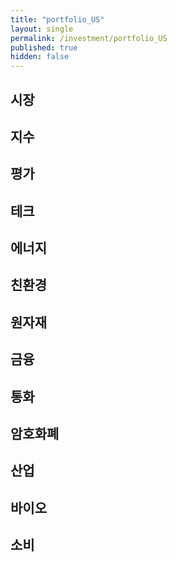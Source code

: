 ```yaml
---
title: "portfolio_US"
layout: single
permalink: /investment/portfolio_US
published: true
hidden: false
---
```


<head>
  <base target="_blank">
</head>



## 시장

<script type="text/javascript" src="https://s3.tradingview.com/external-embedding/embed-widget-market-overview.js" async>
{
	"colorTheme"			: "dark",
	"dateRange"				: "1D",
	"showChart"				: true,
	"locale"				: "en",
	"largeChartUrl"			: "",
	"isTransparent"			: true,
	"showSymbolLogo"		: false,
	"showFloatingTooltip"	: false,
	"width"					: "350",
	"height"				: "1050",
	"plotLineColorGrowing"				: "rgba( 32  ,224 ,96  ,1    )",
	"belowLineFillColorGrowing"			: "rgba( 32  ,224 ,96  ,0.5  )",
	"belowLineFillColorGrowingBottom"	: "rgba( 32  ,224 ,96  ,0.1  )",
	"plotLineColorFalling"				: "rgba( 224 ,32  ,64  ,1    )",
	"belowLineFillColorFalling"			: "rgba( 224 ,32  ,64  ,0.5  )",
	"belowLineFillColorFallingBottom"	: "rgba( 224 ,32  ,64  ,0.1  )",
	"gridLineColor"						: "rgba( 255 ,255 ,255 ,0.25 )",
	"scaleFontColor"					: "rgba( 255 ,255 ,255 ,1    )",
	"symbolActiveColor"					: "rgba( 16  ,16  ,16  ,1    )",
	"tabs": [
		{
			"symbols": [
				{	"s": "AMEX:VT"		,"d": "전세계"			},
				{	"s": "AMEX:EDC"		,"d": "신흥   | +3X"	},
				{	"s": "AMEX:EDZ"		,"d": "신흥   | -3X"	},
				{	"s": "AMEX:INDL"	,"d": "인도   | +3X"	},
				{	"s": "AMEX:RUSL"	,"d": "러시아  | +2X"	},
				{	"s": "AMEX:YINN"	,"d": "중국   | +3X"	},
				{	"s": "AMEX:YANG"	,"d": "중국   | -3X"	},
				{	"s": "AMEX:KORU"	,"d": "한국   | +3X"	},
				{	"s": "AMEX:MEXX"	,"d": "멕시코  | +3X"	},
				{	"s": "AMEX:UBR"		,"d": "브라질  | +2X"	},
				{	"s": "AMEX:BZQ"		,"d": "브라질  | -2X"	},
				{	"s": "AMEX:EFO"		,"d": "EAFE  | +2X"		},
				{	"s": "AMEX:EURL"	,"d": "유럽   | +3X"	},
				{	"s": "AMEX:EFU"		,"d": "EAFE  | -2X"		}
			]
		}
	]
}
</script>



## 지수

<script type="text/javascript" src="https://s3.tradingview.com/external-embedding/embed-widget-market-overview.js" async>
{
	"colorTheme"			: "dark",
	"dateRange"				: "1D",
	"showChart"				: true,
	"locale"				: "en",
	"largeChartUrl"			: "",
	"isTransparent"			: true,
	"showSymbolLogo"		: false,
	"showFloatingTooltip"	: false,
	"width"					: "350",
	"height"				: "950",
	"plotLineColorGrowing"				: "rgba( 32  ,224 ,96  ,1    )",
	"belowLineFillColorGrowing"			: "rgba( 32  ,224 ,96  ,0.5  )",
	"belowLineFillColorGrowingBottom"	: "rgba( 32  ,224 ,96  ,0.1  )",
	"plotLineColorFalling"				: "rgba( 224 ,32  ,64  ,1    )",
	"belowLineFillColorFalling"			: "rgba( 224 ,32  ,64  ,0.5  )",
	"belowLineFillColorFallingBottom"	: "rgba( 224 ,32  ,64  ,0.1  )",
	"gridLineColor"						: "rgba( 255 ,255 ,255 ,0.25 )",
	"scaleFontColor"					: "rgba( 255 ,255 ,255 ,1    )",
	"symbolActiveColor"					: "rgba( 16  ,16  ,16  ,1    )",
	"tabs": [
		{
			"symbols": [
				{	"s": "AMEX:UDOW"	,"d": "다우존스  | +3X"		},
				{	"s": "AMEX:SDOW"	,"d": "다우존스  | -3X"		},
				{	"s": "NASDAQ:TQQQ"	,"d": "나스닥    | +3X"		},
				{	"s": "NASDAQ:SQQQ"	,"d": "나스닥    | -3X"		},
				{	"s": "AMEX:UPRO"	,"d": "S&P500  | +3X"		},
				{	"s": "AMEX:SPXU"	,"d": "S&P500  | -3X"		},
				{	"s": "AMEX:URTY"	,"d": "러셀2000 | +3X"		},
				{	"s": "AMEX:SRTY"	,"d": "러셀2000 | -3X"		},
				{	"s": "AMEX:TNA"		,"d": "소형     | +3X"		},
				{	"s": "AMEX:TZA"		,"d": "소형     | -3X"		},
				{	"s": "AMEX:SVXY"	,"d": "VIX     | -X"		},
				{	"s": "AMEX:UVXY"	,"d": "VIX     | +X"		}
			]
		}
	]
}
</script>



## 평가

<script type="text/javascript" src="https://s3.tradingview.com/external-embedding/embed-widget-market-overview.js" async>
{
	"colorTheme"			: "dark",
	"dateRange"				: "1D",
	"showChart"				: true,
	"locale"				: "en",
	"largeChartUrl"			: "",
	"isTransparent"			: true,
	"showSymbolLogo"		: false,
	"showFloatingTooltip"	: false,
	"width"					: "350",
	"height"				: "850",
	"plotLineColorGrowing"				: "rgba( 32  ,224 ,96  ,1    )",
	"belowLineFillColorGrowing"			: "rgba( 32  ,224 ,96  ,0.5  )",
	"belowLineFillColorGrowingBottom"	: "rgba( 32  ,224 ,96  ,0.1  )",
	"plotLineColorFalling"				: "rgba( 224 ,32  ,64  ,1    )",
	"belowLineFillColorFalling"			: "rgba( 224 ,32  ,64  ,0.5  )",
	"belowLineFillColorFallingBottom"	: "rgba( 224 ,32  ,64  ,0.1  )",
	"gridLineColor"						: "rgba( 255 ,255 ,255 ,0.25 )",
	"scaleFontColor"					: "rgba( 255 ,255 ,255 ,1    )",
	"symbolActiveColor"					: "rgba( 16  ,16  ,16  ,1    )",
	"tabs": [
		{
			"symbols": [
				{	"s": "AMEX:HIBL"	,"d": "S&P500 하이 베타 | +3X"				},
				{	"s": "AMEX:HIBS"	,"d": "S&P500 하이 베타 | -3X"				},
				{	"s": "AMEX:ARKK"	,"d": "혁신            | +X"				},
				{	"s": "NASDAQ:SARK"	,"d": "혁신            | -X"				},
				{	"s": "AMEX:IWF"		,"d": "성장            | 대형"				},
				{	"s": "AMEX:USMV"	,"d": "성장            | 저변동"			},
				{	"s": "AMEX:AVUS"	,"d": "가치            | 종합"				},
				{	"s": "AMEX:VTV"		,"d": "가치            | 대형"				},
				{	"s": "AMEX:SWAN"	,"d": "방어            | 채권+옵션"			},
				{	"s": "AMEX:DMRL"	,"d": "방어            | 주식+채권+현금"	},
				{	"s": "AMEX:NTSX"	,"d": "방어            | 주식+채권"			}
			]
		}
	]
}
</script>



## 테크

<script type="text/javascript" src="https://s3.tradingview.com/external-embedding/embed-widget-market-overview.js" async>
{
	"colorTheme"			: "dark",
	"dateRange"				: "1D",
	"showChart"				: true,
	"locale"				: "en",
	"largeChartUrl"			: "",
	"isTransparent"			: true,
	"showSymbolLogo"		: false,
	"showFloatingTooltip"	: false,
	"width"					: "350",
	"height"				: "850",
	"plotLineColorGrowing"				: "rgba( 32  ,224 ,96  ,1    )",
	"belowLineFillColorGrowing"			: "rgba( 32  ,224 ,96  ,0.5  )",
	"belowLineFillColorGrowingBottom"	: "rgba( 32  ,224 ,96  ,0.1  )",
	"plotLineColorFalling"				: "rgba( 224 ,32  ,64  ,1    )",
	"belowLineFillColorFalling"			: "rgba( 224 ,32  ,64  ,0.5  )",
	"belowLineFillColorFallingBottom"	: "rgba( 224 ,32  ,64  ,0.1  )",
	"gridLineColor"						: "rgba( 255 ,255 ,255 ,0.25 )",
	"scaleFontColor"					: "rgba( 255 ,255 ,255 ,1    )",
	"symbolActiveColor"					: "rgba( 16  ,16  ,16  ,1    )",
	"tabs": [
		{
			"symbols": [
				{	"s": "AMEX:TECL"	,"d": "테크   | +3X"		},
				{	"s": "AMEX:TECS"	,"d": "테크   | -3X"		},
				{	"s": "AMEX:FNGU"	,"d": "FANG  | +3X"			},
				{	"s": "AMEX:FNGD"	,"d": "FANG  | -3X"			},
				{	"s": "AMEX:SOXL"	,"d": "반도체  | +3X"		},
				{	"s": "AMEX:SOXS"	,"d": "반도체  | -3X"		},
				{	"s": "AMEX:UBOT"	,"d": "로봇/AI"				},
				{	"s": "AMEX:XLC"		,"d": "통신"				},
				{	"s": "AMEX:KARS"	,"d": "미래차 | 종합"			},
				{	"s": "NASDAQ:DRIV"	,"d": "미래차 | 자율주행"		},
				{	"s": "AMEX:METV"	,"d": "메타버스"			}
			]
		}
	]
}
</script>



## 에너지

<script type="text/javascript" src="https://s3.tradingview.com/external-embedding/embed-widget-market-overview.js" async>
{
	"colorTheme"			: "dark",
	"dateRange"				: "1D",
	"showChart"				: true,
	"locale"				: "en",
	"largeChartUrl"			: "",
	"isTransparent"			: true,
	"showSymbolLogo"		: false,
	"showFloatingTooltip"	: false,
	"width"					: "350",
	"height"				: "1000",
	"plotLineColorGrowing"				: "rgba( 32  ,224 ,96  ,1    )",
	"belowLineFillColorGrowing"			: "rgba( 32  ,224 ,96  ,0.5  )",
	"belowLineFillColorGrowingBottom"	: "rgba( 32  ,224 ,96  ,0.1  )",
	"plotLineColorFalling"				: "rgba( 224 ,32  ,64  ,1    )",
	"belowLineFillColorFalling"			: "rgba( 224 ,32  ,64  ,0.5  )",
	"belowLineFillColorFallingBottom"	: "rgba( 224 ,32  ,64  ,0.1  )",
	"gridLineColor"						: "rgba( 255 ,255 ,255 ,0.25 )",
	"scaleFontColor"					: "rgba( 255 ,255 ,255 ,1    )",
	"symbolActiveColor"					: "rgba( 16  ,16  ,16  ,1    )",
	"tabs": [
		{
			"symbols": [
				{	"s": "AMEX:GUSH"	,"d": "석유/가스 | +2X"		},
				{	"s": "AMEX:DRIP"	,"d": "석유/가스 | -2X"		},
				{	"s": "AMEX:UCO"		,"d": "석유     | +2X"		},
				{	"s": "AMEX:SCO"		,"d": "석유     | -2X"		},
				{	"s": "AMEX:NRGU"	,"d": "석유 업체 | +3X"		},
				{	"s": "AMEX:NRGD"	,"d": "석유 업체 | -3X"		},
				{	"s": "AMEX:BOIL"	,"d": "가스     | +2X"		},
				{	"s": "AMEX:KOLD"	,"d": "가스     | -2X"		},
				{	"s": "AMEX:ERX"		,"d": "에너지    | +2X"		},
				{	"s": "AMEX:ERY"		,"d": "에너지    | -2X"		},
				{	"s": "AMEX:PXE"		,"d": "에너지 생산"			},
				{	"s": "AMEX:UPW"		,"d": "유틸리티  | +2X"		},
				{	"s": "AMEX:SDP"		,"d": "유틸리티  | -2X"		}
			]
		}
	]
}
</script>



## 친환경

<script type="text/javascript" src="https://s3.tradingview.com/external-embedding/embed-widget-market-overview.js" async>
{
	"colorTheme"			: "dark",
	"dateRange"				: "1D",
	"showChart"				: true,
	"locale"				: "en",
	"largeChartUrl"			: "",
	"isTransparent"			: true,
	"showSymbolLogo"		: false,
	"showFloatingTooltip"	: false,
	"width"					: "350",
	"height"				: "800",
	"plotLineColorGrowing"				: "rgba( 32  ,224 ,96  ,1    )",
	"belowLineFillColorGrowing"			: "rgba( 32  ,224 ,96  ,0.5  )",
	"belowLineFillColorGrowingBottom"	: "rgba( 32  ,224 ,96  ,0.1  )",
	"plotLineColorFalling"				: "rgba( 224 ,32  ,64  ,1    )",
	"belowLineFillColorFalling"			: "rgba( 224 ,32  ,64  ,0.5  )",
	"belowLineFillColorFallingBottom"	: "rgba( 224 ,32  ,64  ,0.1  )",
	"gridLineColor"						: "rgba( 255 ,255 ,255 ,0.25 )",
	"scaleFontColor"					: "rgba( 255 ,255 ,255 ,1    )",
	"symbolActiveColor"					: "rgba( 16  ,16  ,16  ,1    )",
	"tabs": [
		{
			"symbols": [
				{	"s": "NASDAQ:ICLN"		,"d": "종합   | 세계"		},
				{	"s": "NASDAQ:QCLN"		,"d": "종합   | 미국"		},
				{	"s": "AMEX:TAN"			,"d": "에너지 | 태양"		},
				{	"s": "AMEX:FAN"			,"d": "에너지 | 풍력"		},
				{	"s": "NASDAQ:PHO"		,"d": "에너지 | 수자원"		},
				{	"s": "NASDAQ:HYDR"		,"d": "에너지 | 수소"		},
				{	"s": "AMEX:CRBN"		,"d": "탄소   | 저탄소"		},
				{	"s": "AMEX:KRBN"		,"d": "탄소   | 배출권"		},
				{	"s": "AMEX:LIT"			,"d": "배터리 | 리튬"		},
				{	"s": "NASDAQ:GRID"		,"d": "배터리 | 그리드"		}
			]
		}
	]
}
</script>



## 원자재

<script type="text/javascript" src="https://s3.tradingview.com/external-embedding/embed-widget-market-overview.js" async>
{
	"colorTheme"			: "dark",
	"dateRange"				: "1D",
	"showChart"				: true,
	"locale"				: "en",
	"largeChartUrl"			: "",
	"isTransparent"			: true,
	"showSymbolLogo"		: false,
	"showFloatingTooltip"	: false,
	"width"					: "350",
	"height"				: "850",
	"plotLineColorGrowing"				: "rgba( 32  ,224 ,96  ,1    )",
	"belowLineFillColorGrowing"			: "rgba( 32  ,224 ,96  ,0.5  )",
	"belowLineFillColorGrowingBottom"	: "rgba( 32  ,224 ,96  ,0.1  )",
	"plotLineColorFalling"				: "rgba( 224 ,32  ,64  ,1    )",
	"belowLineFillColorFalling"			: "rgba( 224 ,32  ,64  ,0.5  )",
	"belowLineFillColorFallingBottom"	: "rgba( 224 ,32  ,64  ,0.1  )",
	"gridLineColor"						: "rgba( 255 ,255 ,255 ,0.25 )",
	"scaleFontColor"					: "rgba( 255 ,255 ,255 ,1    )",
	"symbolActiveColor"					: "rgba( 16  ,16  ,16  ,1    )",
	"tabs": [
		{
			"symbols": [
				{	"s": "AMEX:UGL"		,"d": "금   | +2X"		},
				{	"s": "AMEX:GLL"		,"d": "금   | -2X"		},
				{	"s": "AMEX:NUGT"	,"d": "금광 | +2X"		},
				{	"s": "AMEX:DUST"	,"d": "금광 | -2X"		},
				{	"s": "AMEX:AGQ"		,"d": "은   | +2X"		},
				{	"s": "AMEX:ZSL"		,"d": "은   | -2X"		},
				{	"s": "AMEX:JJT"		,"d": "주석"			},
				{	"s": "AMEX:LD"		,"d": "납"				},
				{	"s": "AMEX:URNM"	,"d": "우라늄"			},
				{	"s": "AMEX:REMX"	,"d": "희토류"			},
				{	"s": "AMEX:JO"		,"d": "커피"			}
			]
		}
	]
}
</script>



## 금융

<script type="text/javascript" src="https://s3.tradingview.com/external-embedding/embed-widget-market-overview.js" async>
{
	"colorTheme"			: "dark",
	"dateRange"				: "1D",
	"showChart"				: true,
	"locale"				: "en",
	"largeChartUrl"			: "",
	"isTransparent"			: true,
	"showSymbolLogo"		: false,
	"showFloatingTooltip"	: false,
	"width"					: "350",
	"height"				: "700",
	"plotLineColorGrowing"				: "rgba( 32  ,224 ,96  ,1    )",
	"belowLineFillColorGrowing"			: "rgba( 32  ,224 ,96  ,0.5  )",
	"belowLineFillColorGrowingBottom"	: "rgba( 32  ,224 ,96  ,0.1  )",
	"plotLineColorFalling"				: "rgba( 224 ,32  ,64  ,1    )",
	"belowLineFillColorFalling"			: "rgba( 224 ,32  ,64  ,0.5  )",
	"belowLineFillColorFallingBottom"	: "rgba( 224 ,32  ,64  ,0.1  )",
	"gridLineColor"						: "rgba( 255 ,255 ,255 ,0.25 )",
	"scaleFontColor"					: "rgba( 255 ,255 ,255 ,1    )",
	"symbolActiveColor"					: "rgba( 16  ,16  ,16  ,1    )",
	"tabs": [
		{
			"symbols": [
				{	"s": "AMEX:FAS"			,"d": "금융    | +3X"		},
				{	"s": "AMEX:FAX"			,"d": "금융    | -3X"		},
				{	"s": "AMEX:BNKU"		,"d": "대형은행 | +3X"		},
				{	"s": "AMEX:BNKD"		,"d": "대형은행 | -3X"		},
				{	"s": "AMEX:DPST"		,"d": "지역은행 | +3X"		},
				{	"s": "AMEX:IPO"			,"d": "IPO"					},
				{	"s": "NASDAQ:FINX"		,"d": "핀테크"				},
				{	"s": "AMEX:ARKF"		,"d": "핀테크"				}
			]
		}
	]
}
</script>



## 통화

<script type="text/javascript" src="https://s3.tradingview.com/external-embedding/embed-widget-market-overview.js" async>
{
	"colorTheme"			: "dark",
	"dateRange"				: "1D",
	"showChart"				: true,
	"locale"				: "en",
	"largeChartUrl"			: "",
	"isTransparent"			: true,
	"showSymbolLogo"		: false,
	"showFloatingTooltip"	: false,
	"width"					: "350",
	"height"				: "850",
	"plotLineColorGrowing"				: "rgba( 32  ,224 ,96  ,1    )",
	"belowLineFillColorGrowing"			: "rgba( 32  ,224 ,96  ,0.5  )",
	"belowLineFillColorGrowingBottom"	: "rgba( 32  ,224 ,96  ,0.1  )",
	"plotLineColorFalling"				: "rgba( 224 ,32  ,64  ,1    )",
	"belowLineFillColorFalling"			: "rgba( 224 ,32  ,64  ,0.5  )",
	"belowLineFillColorFallingBottom"	: "rgba( 224 ,32  ,64  ,0.1  )",
	"gridLineColor"						: "rgba( 255 ,255 ,255 ,0.25 )",
	"scaleFontColor"					: "rgba( 255 ,255 ,255 ,1    )",
	"symbolActiveColor"					: "rgba( 16  ,16  ,16  ,1    )",
	"tabs": [
		{
			"symbols": [
				{	"s": "AMEX:TMF"		,"d": "채권(20y) | +3X"			},
				{	"s": "AMEX:TMV"		,"d": "채권(20y) | -3X"			},
				{	"s": "AMEX:TYD"		,"d": "채권(10y) | +3X"			},
				{	"s": "AMEX:TYO"		,"d": "채권(10y) | -3X"			},
				{	"s": "AMEX:DBV"		,"d": "외환      | G10"			},
				{	"s": "AMEX:FXE"		,"d": "외환      | 유로"		},
				{	"s": "AMEX:FXC"		,"d": "외환      | 캐나다"		},
				{	"s": "AMEX:FXB"		,"d": "외환      | 영국"		},
				{	"s": "AMEX:FXF"		,"d": "외환      | 스위스"		},
				{	"s": "AMEX:FXA"		,"d": "외환      | 호주"		},
				{	"s": "AMEX:FXY"		,"d": "외환      | 일본"		}
			]
		}
	]
}
</script>



## 암호화폐

<script type="text/javascript" src="https://s3.tradingview.com/external-embedding/embed-widget-market-overview.js" async>
{
	"colorTheme"			: "dark",
	"dateRange"				: "1D",
	"showChart"				: true,
	"locale"				: "en",
	"largeChartUrl"			: "",
	"isTransparent"			: true,
	"showSymbolLogo"		: false,
	"showFloatingTooltip"	: false,
	"width"					: "350",
	"height"				: "550",
	"plotLineColorGrowing"				: "rgba( 32  ,224 ,96  ,1    )",
	"belowLineFillColorGrowing"			: "rgba( 32  ,224 ,96  ,0.5  )",
	"belowLineFillColorGrowingBottom"	: "rgba( 32  ,224 ,96  ,0.1  )",
	"plotLineColorFalling"				: "rgba( 224 ,32  ,64  ,1    )",
	"belowLineFillColorFalling"			: "rgba( 224 ,32  ,64  ,0.5  )",
	"belowLineFillColorFallingBottom"	: "rgba( 224 ,32  ,64  ,0.1  )",
	"gridLineColor"						: "rgba( 255 ,255 ,255 ,0.25 )",
	"scaleFontColor"					: "rgba( 255 ,255 ,255 ,1    )",
	"symbolActiveColor"					: "rgba( 16  ,16  ,16  ,1    )",
	"tabs": [
		{
			"symbols": [
				{	"s": "AMEX:BITO"		,"d": "비트코인"			},
				{	"s": "AMEX:BITQ"		,"d": "암호화폐 기업"		},
				{	"s": "AMEX:BLOK"		,"d": "블록체인 기업"		},
				{	"s": "NASDAQ:BLCN"		,"d": "블록체인 기업"		},
				{	"s": "NASDAQ:LEGR"		,"d": "블록체인 기업"		},
				{	"s": "NASDAQ:BKCH"		,"d": "블록체인 기업"		}
			]
		}
	]
}
</script>



## 산업

<script type="text/javascript" src="https://s3.tradingview.com/external-embedding/embed-widget-market-overview.js" async>
{
	"colorTheme"			: "dark",
	"dateRange"				: "1D",
	"showChart"				: true,
	"locale"				: "en",
	"largeChartUrl"			: "",
	"isTransparent"			: true,
	"showSymbolLogo"		: false,
	"showFloatingTooltip"	: false,
	"width"					: "350",
	"height"				: "800",
	"plotLineColorGrowing"				: "rgba( 32  ,224 ,96  ,1    )",
	"belowLineFillColorGrowing"			: "rgba( 32  ,224 ,96  ,0.5  )",
	"belowLineFillColorGrowingBottom"	: "rgba( 32  ,224 ,96  ,0.1  )",
	"plotLineColorFalling"				: "rgba( 224 ,32  ,64  ,1    )",
	"belowLineFillColorFalling"			: "rgba( 224 ,32  ,64  ,0.5  )",
	"belowLineFillColorFallingBottom"	: "rgba( 224 ,32  ,64  ,0.1  )",
	"gridLineColor"						: "rgba( 255 ,255 ,255 ,0.25 )",
	"scaleFontColor"					: "rgba( 255 ,255 ,255 ,1    )",
	"symbolActiveColor"					: "rgba( 16  ,16  ,16  ,1    )",
	"tabs": [
		{
			"symbols": [
				{	"s": "AMEX:ARKX"	,"d": "항공/우주"			},
				{	"s": "AMEX:JETS"	,"d": "항공/세계"			},
				{	"s": "AMEX:DFEN"	,"d": "항공/국방 | +3X"		},
				{	"s": "AMEX:DUSL"	,"d": "산업     | +3X"		},
				{	"s": "AMEX:PAVE"	,"d": "인프라"				},
				{	"s": "AMEX:NAIL"	,"d": "건축     | +3X"		},
				{	"s": "AMEX:DRN"		,"d": "부동산    | +3X"		},
				{	"s": "AMEX:DRV"		,"d": "부동산    | -3X"		},
				{	"s": "AMEX:TPOR"	,"d": "운송     | +3X"		},
				{	"s": "AMEX:BDRY"	,"d": "벌크 화물"			}
			]
		}
	]
}
</script>



## 바이오

<script type="text/javascript" src="https://s3.tradingview.com/external-embedding/embed-widget-market-overview.js" async>
{
	"colorTheme"			: "dark",
	"dateRange"				: "1D",
	"showChart"				: true,
	"locale"				: "en",
	"largeChartUrl"			: "",
	"isTransparent"			: true,
	"showSymbolLogo"		: false,
	"showFloatingTooltip"	: false,
	"width"					: "350",
	"height"				: "500",
	"plotLineColorGrowing"				: "rgba( 32  ,224 ,96  ,1    )",
	"belowLineFillColorGrowing"			: "rgba( 32  ,224 ,96  ,0.5  )",
	"belowLineFillColorGrowingBottom"	: "rgba( 32  ,224 ,96  ,0.1  )",
	"plotLineColorFalling"				: "rgba( 224 ,32  ,64  ,1    )",
	"belowLineFillColorFalling"			: "rgba( 224 ,32  ,64  ,0.5  )",
	"belowLineFillColorFallingBottom"	: "rgba( 224 ,32  ,64  ,0.1  )",
	"gridLineColor"						: "rgba( 255 ,255 ,255 ,0.25 )",
	"scaleFontColor"					: "rgba( 255 ,255 ,255 ,1    )",
	"symbolActiveColor"					: "rgba( 16  ,16  ,16  ,1    )",
	"tabs": [
		{
			"symbols": [
				{	"s": "AMEX:LABU"	,"d": "바이오   | +3X"		},
				{	"s": "AMEX:LABD"	,"d": "바이오   | -3X"		},
				{	"s": "AMEX:PILL"	,"d": "제약    | +3X"		},
				{	"s": "AMEX:CURE"	,"d": "헬스케어 | +3X"		},
				{	"s": "AMEX:ARKG"	,"d": "유전공학"			}
			]
		}
	]
}
</script>



## 소비

<script type="text/javascript" src="https://s3.tradingview.com/external-embedding/embed-widget-market-overview.js" async>
{
	"colorTheme"			: "dark",
	"dateRange"				: "1D",
	"showChart"				: true,
	"locale"				: "en",
	"largeChartUrl"			: "",
	"isTransparent"			: true,
	"showSymbolLogo"		: false,
	"showFloatingTooltip"	: false,
	"width"					: "350",
	"height"				: "600",
	"plotLineColorGrowing"				: "rgba( 32  ,224 ,96  ,1    )",
	"belowLineFillColorGrowing"			: "rgba( 32  ,224 ,96  ,0.5  )",
	"belowLineFillColorGrowingBottom"	: "rgba( 32  ,224 ,96  ,0.1  )",
	"plotLineColorFalling"				: "rgba( 224 ,32  ,64  ,1    )",
	"belowLineFillColorFalling"			: "rgba( 224 ,32  ,64  ,0.5  )",
	"belowLineFillColorFallingBottom"	: "rgba( 224 ,32  ,64  ,0.1  )",
	"gridLineColor"						: "rgba( 255 ,255 ,255 ,0.25 )",
	"scaleFontColor"					: "rgba( 255 ,255 ,255 ,1    )",
	"symbolActiveColor"					: "rgba( 16  ,16  ,16  ,1    )",
	"tabs": [
		{
			"symbols": [
				{	"s": "AMEX:RETL"		,"d": "생필품    | +3X"		},
				{	"s": "AMEX:XLP"			,"d": "필수소비재"			},
				{	"s": "AMEX:WANT"		,"d": "자유소비재 | +3X"	},
				{	"s": "AMEX:LUXE"		,"d": "명품"				},
				{	"s": "AMEX:IYC"			,"d": "소비자 서비스"		},
				{	"s": "AMEX:UGE"			,"d": "소비재 | +2X"		},
				{	"s": "AMEX:SZK"			,"d": "소비재 | -2X"		},
				{	"s": "NASDAQ:ESPO"		,"d": "게임"				}
			]
		}
	]
}
</script>
